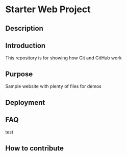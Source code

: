 # Starter Web Project

## Description

## Introduction

This repository is for showing how Git and GitHub work

## Purpose

Sample website with plenty of files for demos

## Deployment

## FAQ

test

## How to contribute
